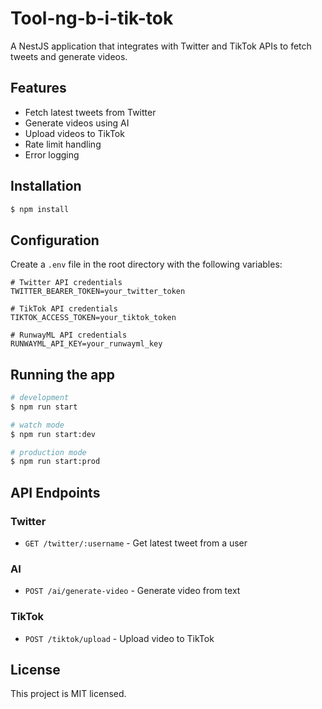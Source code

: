 # Tool-ng-b-i-tik-tok

A NestJS application that integrates with Twitter and TikTok APIs to fetch tweets and generate videos.

## Features

- Fetch latest tweets from Twitter
- Generate videos using AI
- Upload videos to TikTok
- Rate limit handling
- Error logging

## Installation

```bash
$ npm install
```

## Configuration

Create a `.env` file in the root directory with the following variables:

```env
# Twitter API credentials
TWITTER_BEARER_TOKEN=your_twitter_token

# TikTok API credentials
TIKTOK_ACCESS_TOKEN=your_tiktok_token

# RunwayML API credentials
RUNWAYML_API_KEY=your_runwayml_key
```

## Running the app

```bash
# development
$ npm run start

# watch mode
$ npm run start:dev

# production mode
$ npm run start:prod
```

## API Endpoints

### Twitter
- `GET /twitter/:username` - Get latest tweet from a user

### AI
- `POST /ai/generate-video` - Generate video from text

### TikTok
- `POST /tiktok/upload` - Upload video to TikTok

## License

This project is MIT licensed.
